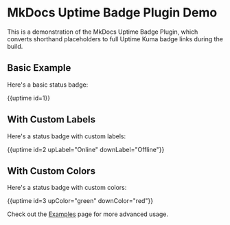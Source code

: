# MkDocs Uptime Badge Plugin Demo

This is a demonstration of the MkDocs Uptime Badge Plugin, which converts shorthand placeholders to full Uptime Kuma badge links during the build.

## Basic Example

Here's a basic status badge:

{{uptime id=1}}

## With Custom Labels

Here's a status badge with custom labels:

{{uptime id=2 upLabel="Online" downLabel="Offline"}}

## With Custom Colors

Here's a status badge with custom colors:

{{uptime id=3 upColor="green" downColor="red"}}

Check out the [Examples](examples.md) page for more advanced usage.
